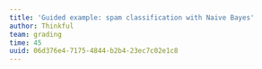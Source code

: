 ```yaml
---
title: 'Guided example: spam classification with Naive Bayes'
author: Thinkful
team: grading
time: 45
uuid: 06d376e4-7175-4844-b2b4-23ec7c02e1c8
---
```


<jupyter notebook-name="naive_bayes_spam_filter" course-code="DSBC" />

